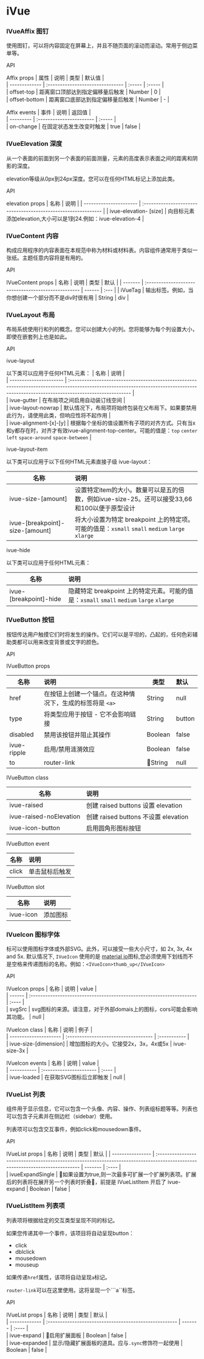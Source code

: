 # iVue

### IVueAffix 图钉

使用图钉，可以将内容固定在屏幕上，并且不随页面的滚动而滚动。常用于侧边菜单等。

API

Affix props
| 属性          | 说明                             | 类型   | 默认值 |    
| ------------- | :------------------------------- | :----- | :----- |   
| offset-top    | 距离窗口顶部达到指定偏移量后触发 | Number | 0      |   
| offset-bottom | 距离窗口底部达到指定偏移量后触发 | Number | -      |    

Affix events
| 事件      | 说明                     | 返回值 |   
| --------- | :----------------------- | :----- |   
| on-change | 在固定状态发生改变时触发 | true   | false |   

### IVueElevation 深度

从一个表面的前面到另一个表面的前面测量，元素的高度表示表面之间的距离和阴影的深度。

elevation等级从0px到24px深度。您可以在任何HTML标记上添加此类。

API

elevation props
| 名称                   | 说明                                                           |
| ---------------------- | :------------------------------------------------------------- |
| ivue-elevation- [size] | 向目标元素添加elevation,大小可以是1到24.例如：ivue-elevation-4 |


### IVueContent 内容

构成应用程序的内容表面在本规范中称为材料或材料表。内容组件通常用于类似一张纸。主题任意内容将是有用的。

API

IVueContent props
| 名称    | 说明                                                | 类型   | 默认 |
| ------- | :-------------------------------------------------- | ------ | :--- |
| iVueTag | 输出标签。例如，当你想创建一个部分而不是div时很有用 | String | div  |


### IVueLayout 布局

布局系统使用行和列的概念。您可以创建大小的列。您将能够为每个列设置大小，即使在嵌套列上也是如此。

API

ivue-layout

以下类可以应用于任何HTML元素：
| 名称                   | 说明                                                                                                                                                                                   |    
| ---------------------- | :------------------------------------------------------------------------------------------------------------------------------------------------------------------------------------- |      
| ivue-gutter            | 在布局项之间启用自动装订线空间                                                                                                                                                         |   
| ivue-layout-nowrap     | 默认情况下，布局项将始终包装在父布局下。如果要禁用此行为，请使用此类，但响应性将不起作用                                                                                               |    
| ivue-alignment-[x]-[y] | 根据每个坐标的值设置所有子项的对齐方式。只有当x和y都存在时，对齐才有效ivue-alignment-top-center。可能的值是：```top```  ```center``` ```left``` ```space-around``` ```space-between``` |      

ivue-layout-item

以下类可以应用于以下任何HTML元素直接子级 ivue-layout：

| 名称                            | 说明                                                                                                                |     
| ------------------------------- | :------------------------------------------------------------------------------------------------------------------ |    
| ivue-size-[amount]              | 设置特定item的大小。数量可以是五的倍数，例如ivue-size-25。还可以接受33,66和100以便于原型设计                        |    
| ivue-[breakpoint]-size-[amount] | 将大小设置为特定 breakpoint 上的特定项。可能的值是：```xsmall```  ```small``` ```medium``` ```large``` ```xlarge``` |    


ivue-hide

以下类可以应用于任何HTML元素：

| 名称                   | 说明                                                                                                          |    
| ---------------------- | :------------------------------------------------------------------------------------------------------------ |    
| ivue-[breakpoint]-hide | 隐藏特定 breakpoint 上的特定元素。可能的值是：```xsmall```  ```small``` ```medium``` ```large``` ```xlarge``` |     



### IVueButton 按钮

按钮传达用户触摸它们时将发生的操作。它们可以是平坦的，凸起的，任何色彩辅助类都可以用来改变背景或文字的颜色。



API

IVueButton props

| 名称        | 说明                                                          | 类型    | 默认   |   
| ----------- | :------------------------------------------------------------ | ------- | :----- |    
| href        | 在按钮上创建一个锚点。在这种情况下，生成的标签将是 ```<a> ``` | String  | null   |   
| type        | 将类型应用于按钮 - 它不会影响链接                             | String  | button |   
| disabled    | 禁用该按钮并阻止其操作                                        | Boolean | false  |   
| ivue-ripple | 启用/禁用涟漪效应                                             | Boolean | false  |   
| to          | router-link                                                   | String | null   |   

IVueButton class

| 名称                    | 说明                                 |   
| ----------------------- | :----------------------------------- |   
| ivue-raised             | 创建 raised buttons 设置 elevation   |   
| ivue-raised-noElevation | 创建 raised buttons 不设置 elevation |   
| ivue-icon-button        | 启用圆角形图标按钮                   |   

IVueButton event

| 名称  | 说明           |   
| ----- | :------------- |   
| click | 单击鼠标后触发 |    
  

IVueButton slot

| 名称      | 说明     |   
| --------- | :------- |   
| ivue-icon | 添加图标 |   


### IVueIcon 图标字体

标可以使用图标字体或外部SVG。此外，可以接受一些大小尺寸，如 2x, 3x, 4x and 5x.
默认情况下, ```IVueIcon``` 使用的是 [material io](https://material.io/tools/icons/?icon=mood_bad&style=baseline)图标,您必须使用下划线而不是空格来传递图标的名称。例如：```<IVueIcon>thumb_up</IVueIcon>```

API

IVueIcon props
| 名称   | 说明                                                                  | value |   
| ------ | :-------------------------------------------------------------------- | :---- |   
| svgSrc | svg图标的来源。请注意，对于外部domais上的图标，cors可能会影响其功能。 | null  |   


IVueIcon class
| 名称                  | 说明                                 | 例子         |   
| --------------------- | :----------------------------------- | :----------- |   
| ivue-size-[dimension] | 增加图标的大小。它接受2x，3x，4x或5x | ivue-size-3x |    

IVueIcon events
| 名称        | 说明                    | value |   
| ----------- | :---------------------- | :---- |   
| ivue-loaded | 在获取SVG图标后立即触发 | null  |   


### IVueList 列表

组件用于显示信息，它可以包含一个头像、内容、操作、列表组标题等等。列表也可以包含子元素并在侧边栏（sidebar）使用。     

列表项可以包含交互事件，例如click和mousedown事件。

API

IVueList props
| 名称             | 说明                                                                                                                          | 类型    | 默认  |
| ---------------- | :---------------------------------------------------------------------------------------------------------------------------- | ------- | :---- |   
| ivueExpandSingle | 如果设置为true,则一次最多可扩展一个扩展列表项。扩展后的列表将在展开另一个列表时折叠，前提是 IVueListItem 开启了 ivue-expand | Boolean | false |   


### IVueListItem 列表项

列表项将根据给定的交互类型呈现不同的标记。      

如果您传递其中一个事件，该项目将自动呈现button：
* click   
* dblclick   
* mousedown   
* mouseup    

如果传递```href```属性，该项将自动呈现```a```标记。    

```router-link```可以在这里使用。这将呈现一个```a``标签。

API

IVueList props
| 名称          | 说明                                                   | 类型    | 默认  |   
| ------------- | :----------------------------------------------------- | ------- | :---- |   
| ivue-expand   | 启用扩展面板                                          | Boolean | false |   
| ivue-expanded | 显示/隐藏扩展面板的道具。应与```.sync```修饰符一起使用 | Boolean | false |    

